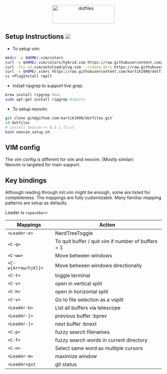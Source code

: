 <p align="center"> <img src = "https://twilio-cms-prod.s3.amazonaws.com/images/7iwai15WuuZ-1YLS6UzvVdC4vtbpjLMIoG8kABoHmrNLML.width-808.png" alt="dotfiles" width=200 height=60> </p>

## Setup Instructions ![](https://img.shields.io/badge/dot-files-blue)

- To setup vim:

```bash
mkdir -p $HOME/.vim/colors
curl -o $HOME/.vim/colors/hybrid.vim https://raw.githubusercontent.com/kartik1998/dotfiles/master/vim/colors/hybrid.vim
curl -fLo ~/.vim/autoload/plug.vim --create-dirs https://raw.githubusercontent.com/junegunn/vim-plug/master/plug.vim
curl -o $HOME/.vimrc https://raw.githubusercontent.com/kartik1998/dotfiles/master/vim/.vimrc
vi +PlugInstall +qall
```

- Install ripgrep to support live grep: 

```bash
brew install ripgrep #mac
sudo apt-get install ripgrep #ubuntu
```
- To setup neovim:

```bash
git clone git@github.com:kartik1998/dotfiles.git`
cd dotfiles 
# install neovim >= 0.5.1 first
bash neovim_setup.sh
```

## VIM config

The vim config is different for vim and neovim. (Mostly similar) <br/>
Neovim is targeted for main support. 

## Key bindings

Although reading through init.vim might be enough, some are listed for completeness.
The mappings are fully customizable. Many familiar mapping patterns are setup as defaults.

Leader is `<spacebar>`

| Mappings       | Action                                               |
|----------------|------------------------------------------------------|
| `<Leader-e>`   | NerdTreeToggle                                       |
| `<C-q>`   | To quit buffer / quit vim if number of buffers = 1                                      |
| `<C-ww>`          | Move between windows                     |
| `<C-w[Arrow/hjkl]>`        | Move between windows directionally            |
| `<C-t>`        | toggle terminal          |
| `<C-v>`         | open in vertical split                                   |
| `<C-h>`        |  open in horizontal split                     |
| `<C-v>`        | Go to file selection as a vsplit                     |
| `<Leader-b>`        | List all buffers via telescope                          |
| `<Leader-[>`        | previous buffer :bprev                       |
| `<Leader-]>`        | next buffer :bnext       |
| `<C-p>`            | fuzzy search filenames       |
| `<C-f>`        |   fuzzy search words in current directory                                   |
| `<C-n>`        | Select same word as multiple cursors                    |
| `<Leader-m>`        | maximize window         |
| `<Leader>gst`      | git status        |

